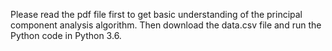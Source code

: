 Please read the pdf file first to get basic understanding of the principal component analysis algorithm. 
Then download the data.csv file and run the Python code in Python 3.6.
